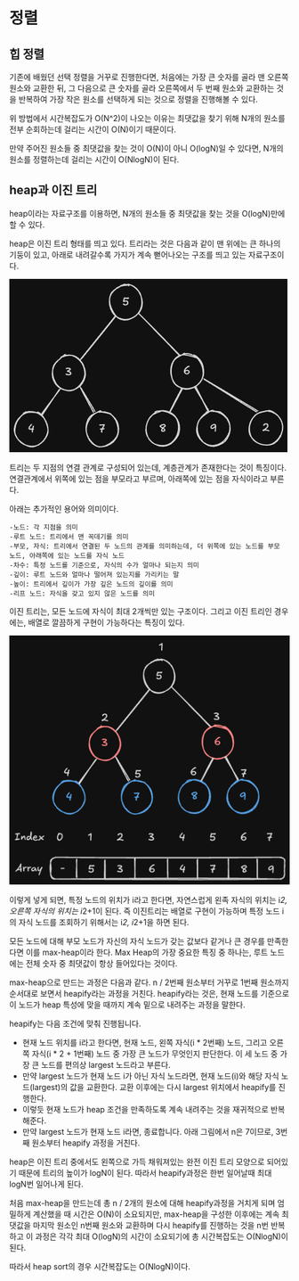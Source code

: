 # 정렬
## 힙 정렬

기존에 배웠던 선택 정렬을 거꾸로 진행한다면, 처음에는 가장 큰 숫자를 골라 맨 오른쪽 원소와 교환한 뒤, 그 다음으로 큰 숫자를 골라 오른쪽에서 두 번째 원소와 교환하는 것을 반복하여 가장 작은 원소를 선택하게 되는 것으로 정렬을 진행해볼 수 있다. 

위 방법에서 시간복잡도가 O(N^2)이 나오는 이유는 최댓값을 찾기 위해 N개의 원소를 전부 순회하는데 걸리는 시간이 O(N)이기 때문이다. 

만약 주어진 원소들 중 최댓값을 찾는 것이 O(N)이 아니 O(logN)일 수 있다면, N개의 원소를 정렬하는데 걸리는 시간이 O(NlogN)이 된다.

## heap과 이진 트리
heap이라는 자료구조를 이용하면, N개의 원소들 중 최댓값을 찾는 것을 O(logN)만에 할 수 있다.

heap은 이진 트리 형태를 띄고 있다. 트리라는 것은 다음과 같이 맨 위에는 큰 하나의 기둥이 있고, 아래로 내려갈수록 가지가 계속 뻗어나오는 구조를 띄고 있는 자료구조이다.

<img src="tree.png">

트리는 두 지점의 연결 관계로 구성되어 있는데, 계층관계가 존재한다는 것이 특징이다. 연결관계에서 위쪽에 있는 점을 부모라고 부르며, 아래쪽에 있는 점을 자식이라고 부른다.

아래는 추가적인 용어와 의미이다.
```
-노드: 각 지점을 의미
-루트 노드: 트리에서 맨 꼭데기를 의미
-부모, 자식: 트리에서 연결된 두 노드의 관계를 의미하는데, 더 위쪽에 있는 노드를 부모 노드, 아래쪽에 있는 노드를 자식 노드
-차수: 특정 노드를 기준으로, 자식의 수가 얼마나 되는지 의미
-깊이: 루트 노드와 얼마나 떨어져 있는지를 가리키는 말
-높이: 트리에서 깊이가 가장 깊은 노드의 깊이를 의미
-리프 노드: 자식을 갖고 있지 않은 노드를 의미
```

이진 트리는, 모든 노드에 자식이 최대 2개씩만 있는 구조이다.
그리고 이진 트리인 경우에는, 배열로 깔끔하게 구현이 가능하다는 특징이 있다.

<img src="heap.png">

이렇게 넣게 되면, 특정 노드의 위치가 i라고 한다면, 자연스럽게 왼족 자식의 위치는 i*2, 오른쪽 자식의 위치는 i*2+1이 된다. 즉 이진트리는 배열로 구현이 가능하며 특정 노드 i의 자식 노드를 조회하기 위해서는 i*2, i*2+1을 하면 된다.

모든 노드에 대해 부모 노드가 자신의 자식 노드가 갖는 값보다 같거나 큰 경우를 만족한다면 이를 max-heap이라 한다. Max Heap의 가장 중요한 특징 중 하나는, 루트 노드에는 전체 숫자 중 최댓값이 항상 들어있다는 것이다.

max-heap으로 만드는 과정은 다음과 같다.
n / 2번째 원소부터 거꾸로 1번째 원소까지 순서대로 보면서 heapify라는 과정을 거친다. heapify라는 것은, 현재 노드를 기준으로 이 노드가 heap 특성에 맞을 때까지 계속 밑으로 내려주는 과정을 말한다.

heapify는 다음 조건에 맞춰 진행됩니다.

- 현재 노드 위치를 i라고 한다면, 현재 노드, 왼쪽 자식(i * 2번째) 노드, 그리고 오른쪽 자식(i * 2 + 1번째) 노드 중 가장 큰 노드가 무엇인지 판단한다. 이 세 노드 중 가장 큰 노드를 편의상 largest 노드라고 부른다.
- 만약 largest 노드가 현재 노드 i가 아닌 자식 노드라면, 현재 노드(i)와 해당 자식 노드(largest)의 값을 교환한다. 교환 이후에는 다시 largest 위치에서 heapify를 진행한다. 
- 이렇듯 현재 노드가 heap 조건을 만족하도록 계속 내려주는 것을 재귀적으로 반복해준다.
- 만약 largest 노드가 현재 노드 i라면, 종료합니다.
아래 그림에서 n은 7이므로, 3번째 원소부터 heapify 과정을 거친다.

heap은 이진 트리 중에서도 왼쪽으로 가득 채워져있는 완전 이진 트리 모양으로 되어있기 때문에 트리의 높이가 logN이 된다. 따라서 heapify과정은 한번 일어날때 최대 logN번 일어나게 된다.

처음 max-heap을 만드는데 총 n / 2개의 원소에 대해 heapify과정을 거치게 되며 엄밀하게 계산했을 때 시간은 O(N)이 소요되지만, max-heap을 구성한 이후에는 계속 최댓값을 마지막 원소인 n번째 원소와 교환하며 다시 heapify를 진행하는 것을 n번 반복하고 이 과정은 각각 최대 O(logN)의 시간이 소요되기에 총 시간복잡도는 O(NlogN)이 된다.

따라서 heap sort의 경우 시간복잡도는 O(NlogN)이다.